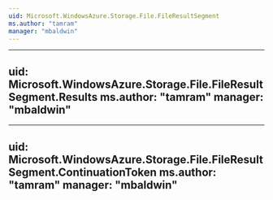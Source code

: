 ```yaml
---
uid: Microsoft.WindowsAzure.Storage.File.FileResultSegment
ms.author: "tamram"
manager: "mbaldwin"
---
```


---
uid: Microsoft.WindowsAzure.Storage.File.FileResultSegment.Results
ms.author: "tamram"
manager: "mbaldwin"
---

---
uid: Microsoft.WindowsAzure.Storage.File.FileResultSegment.ContinuationToken
ms.author: "tamram"
manager: "mbaldwin"
---
